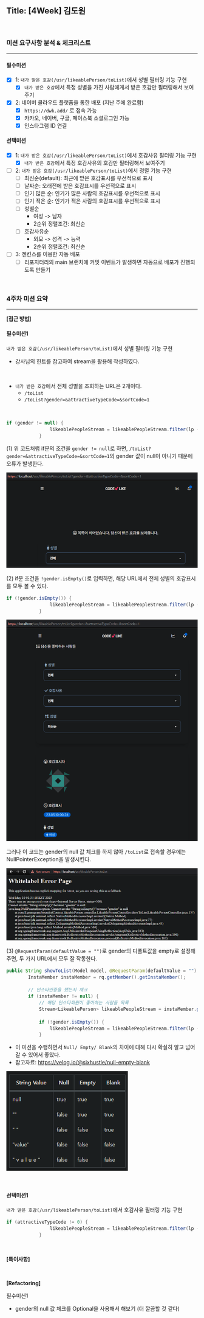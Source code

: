 ## Title: [4Week] 김도원

<br/>

### 미션 요구사항 분석 & 체크리스트

---

#### 필수미션

- [x] 1: `내가 받은 호감(/usr/likeablePerson/toList)`에서 성별 필터링 기능 구현
  - [x] `내가 받은 호감`에서 특정 성별을 가진 사람에게서 받은 호감만 필터링해서 보여주기
- [x] 2: 네이버 클라우드 플랫폼을 통한 배포 (지난 주에 완료함)
  - [x] `https://dwk.add/` 로 접속 가능
  - [x] 카카오, 네이버, 구글, 페이스북 소셜로그인 가능
  - [x] 인스타그램 ID 연결

#### 선택미션
- [x] 1: `내가 받은 호감(/usr/likeablePerson/toList)`에서 호감사유 필터링 기능 구현
  - [x] `내가 받은 호감`에서 특정 호감사유의 호감만 필터링해서 보여주기
- [ ] 2: `내가 받은 호감(/usr/likeablePerson/toList)`에서 정렬 기능 구현
  - [ ] 최신순(default): 최근에 받은 호감표시를 우선적으로 표시
  - [ ] 날짜순: 오래전에 받은 호감표시를 우선적으로 표시
  - [ ] 인기 많은 순: 인기가 많은 사람의 호감표시를 우선적으로 표시
  - [ ] 인기 적은 순: 인기가 적은 사람의 호감표시를 우선적으로 표시
  - [ ] 성별순
    - 여성 -> 남자
    - 2순위 정렬조건: 최신순
  - [ ] 호감사유순
    - 외모 -> 성격 -> 능력
    - 2순위 정렬조건: 최신순
- [ ] 3: 젠킨스를 이용한 자동 배포
  - [ ] 리포지터리의 main 브랜치에 커밋 이벤트가 발생하면 자동으로 배포가 진행되도록 만들기

<br/>

### 4주차 미션 요약

---

**[접근 방법]**

#### 필수미션1
`내가 받은 호감(/usr/likeablePerson/toList)`에서 성별 필터링 기능 구현
- 강사님의 힌트를 참고하여 stream을 활용해 작성하였다.

<br/>

- `내가 받은 호감`에서 전체 성별을 조회하는 URL은 2개이다.
  - `/toList`
  - `/toList?gender=&attractiveTypeCode=&sortCode=1`

<br/>

```java
if (gender != null) {
                likeablePeopleStream = likeablePeopleStream.filter(lp -> lp.getFromInstaMember().getGender().equals(gender));
            }
```
(1) 위 코드처럼 if문의 조건을 `gender != null`로 하면,
`/toList?gender=&attractiveTypeCode=&sortCode=1`의 gender 값이 null이 아니기 때문에 오류가 발생한다.


![img_8.png](img_8.png)

(2) if문 조건을 `!gender.isEmpty()`로 입력하면, 해당 URL에서 전체 성별의 호감표시를 모두 볼 수 있다.

```java
if (!gender.isEmpty()) {
                likeablePeopleStream = likeablePeopleStream.filter(lp -> lp.getFromInstaMember().getGender().equals(gender));
            }
```

![img_11.png](img_11.png)

그러나 이 코드는 gender의 null 값 체크를 하지 않아 `/toList`로 접속할 경우에는 NullPointerException을 발생시킨다.

![img_13.png](img_13.png)

(3) `@RequestParam(defaultValue = "")`로 gender의 디폴트값을 empty로 설정해주면, 두 가지 URL에서 모두 잘 작동한다.

```java
public String showToList(Model model, @RequestParam(defaultValue = "") String gender, @RequestParam(defaultValue = "0") int attractiveTypeCode, @RequestParam(defaultValue = "1") int sortCode) {
        InstaMember instaMember = rq.getMember().getInstaMember();

        // 인스타인증을 했는지 체크
        if (instaMember != null) {
            // 해당 인스타회원이 좋아하는 사람들 목록
            Stream<LikeablePerson> likeablePeopleStream = instaMember.getToLikeablePeople().stream();

            if (!gender.isEmpty()) {
                likeablePeopleStream = likeablePeopleStream.filter(lp -> lp.getFromInstaMember().getGender().equals(gender));
            }
```

- 이 미션을 수행하면서 `Null/ Empty/ Blank`의 차이에 대해 다시 확실히 알고 넘어갈 수 있어서 좋았다.
- 참고자료: https://velog.io/@sixhustle/null-empty-blank

![img_14.png](img_14.png)


<br/>

#### 선택미션1
`내가 받은 호감(/usr/likeablePerson/toList)`에서 호감사유 필터링 기능 구현
```java
if (attractiveTypeCode != 0) {
                likeablePeopleStream = likeablePeopleStream.filter(lp -> lp.getAttractiveTypeCode() == attractiveTypeCode);
            }
```

<br/>

**[특이사항]**



<br/>

**[Refactoring]**

필수미션1
- gender의 null 값 체크를 Optional을 사용해서 해보기 (더 깔끔할 것 같다)